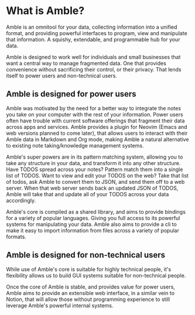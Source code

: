 # What is Amble?

Amble is an omnitool for your data, collecting information into a unified
format, and providing powerful interfaces to program, view and manipulate
that information. A squishy, extendable, and programmable hub for your data.

Amble is designed to work well for individuals and small businesses that want a 
central way to manage fragmented data. One that provides convenience without
sacrificing their control, or their privacy. That lends itself to power users 
and non-technical users.

## Amble is designed for power users

Amble was motivated by the need for a better way to integrate the notes you take on your computer
with the rest of your information. Power users often have trouble with current
software offerings that fragment their data across apps and services. Amble provides a plugin for
Neovim (Emacs and web versions planned to come later), that allows users to interact with their Amble data
in Markdown and Org mode, making Amble a natural alternative to existing note taking/knowledge management systems.

Amble's super powers are in its pattern matching system, allowing you to take any structure in your data, and transform
it into any other structure. Have TODOS spread across your notes? Pattern match them into a single list of TODOS. 
Want to view and edit your TODOS on the web? Take that list of todos, ask Amble to convert them to JSON, and send
them off to a web server. When that web server sends back an updated JSON of TODOS, Amble will take that and update
all of your TODOS across your data accordingly.

Amble's core is compiled as a shared library, and aims to provide bindings for a variety of popular languages. Giving
you full access to its powerful systems for manipulating your data. Amble also aims to provide a cli to make it easy
to import information from files across a variety of popular formats.

## Amble is designed for non-technical users

While use of Amble's core is suitable for highly technical people, it's flexibility allows us to build GUI systems
suitable for non-technical people. 

Once the core of Amble is stable, and provides value for power users, Amble aims to provide an extensible web interface,
in a similar vein to Notion, that will allow those without programming experience to still leverage Amble's powerful
internal systems.
